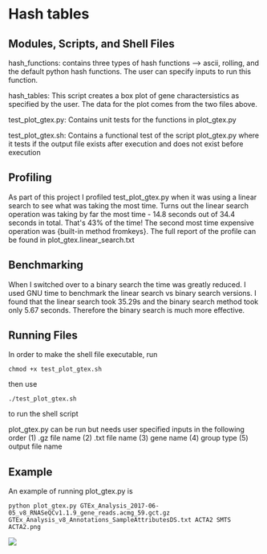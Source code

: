 # Hash tables

## Modules, Scripts, and Shell Files
hash_functions: contains three types of hash functions --> ascii, rolling, and the default python hash functions.  The user can specify inputs to run this function.

hash_tables:  This script creates a box plot of gene charactersistics as specified by the user.  The data for the plot comes from the two files above.

test_plot_gtex.py: Contains unit tests for the functions in plot_gtex.py

test_plot_gtex.sh: Contains a functional test of the script plot_gtex.py where it tests if the output file exists after execution and does not exist before execution

## Profiling
As part of this project I profiled test_plot_gtex.py when it was using a linear search to see what was taking the most time.  Turns out the linear search operation was taking by far the most time - 14.8 seconds out of 34.4 seconds in total.  That's 43% of the time!  The second most time expensive operation was {built-in method fromkeys}.  The full report of the profile can be found in plot_gtex.linear_search.txt

## Benchmarking
When I switched over to a binary search the time was greatly reduced. I used GNU time to benchmark the linear search vs binary search versions.  I found that the linear search took 35.29s and the binary search method took only 5.67 seconds.  Therefore the binary search is much more effective.

## Running Files

In order to make the shell file executable, run
```
chmod +x test_plot_gtex.sh
```
then use 
```
./test_plot_gtex.sh
```
to run the shell script

plot_gtex.py can be run but needs user specified inputs in the following order (1) .gz file name (2) .txt file name (3) gene name (4) group type (5) output file name

## Example

An example of running plot_gtex.py is 
```
python plot_gtex.py GTEx_Analysis_2017-06-05_v8_RNASeQCv1.1.9_gene_reads.acmg_59.gct.gz GTEx_Analysis_v8_Annotations_SampleAttributesDS.txt ACTA2 SMTS ACTA2.png
```


![](ascii_hash_function.png)
